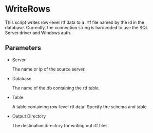 # WriteRows 

This script writes row-level rtf data to a .rtf file named by the id in the database. 
Currently, the connection string is hardcoded to use the SQL Server driver and Windows auth.

Parameters
------
- Server

  The name or ip of the source server.

- Database

  The name of the db containing the rtf table.

- Table 

  A table containing row-level rtf data. Specify the schema and table.

- Output Directory

  The destination directory for writing out rtf files.
